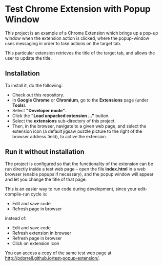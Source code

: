 Test Chrome Extension with Popup Window
=======================================

This project is an example of a Chrome Extension which brings up a pop-up window
when the extension action is clicked, where the popup-window uses messaging in order
to take actions on the target tab.

This particular extension retrieves the title of the target tab, and allows the user
to update the title.

Installation
------------

To install it, do the following:

* Check out this repository.
* In **Google Chrome** or **Chromium**, go to the **Extensions** page (under **Tools**).
* Select **"Developer mode"**.
* Click the **"Load unpacked extension ..."** button.
* Select the **extensions** sub-directory of this project.
* Then, in the browser, navigate to a given web page, and select the extension icon (a default jigsaw puzzle picture to the right of the browser address field), to active the extension.

Run it without installation
---------------------------

The project is configured so that the functionality of the extension can be run directly
inside a test web page &ndash; open the file **index.html** in a web browser (enable popups
if necessary), and the popup window will appear and let you change the title of that page.

This is an easier way to run code during development, since your edit-compile-run cycle is:

* Edit and save code
* Refresh page in browser

instead of:

* Edit and save code
* Refresh extension in browser
* Refresh page in browser
* Click on extension icon

You can access a copy of the same test web page at http://pdorrell.github.io/test-popup-extension/.

